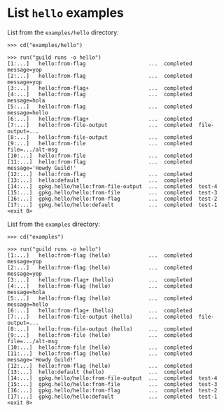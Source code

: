 # List `hello` examples

List from the `examples/hello` directory:

    >>> cd("examples/hello")

    >>> run("guild runs -o hello")
    [1:...]   hello:from-flag                    ...  completed  message=yop
    [2:...]   hello:from-flag                    ...  completed  message=yop
    [3:...]   hello:from-flag+                   ...  completed
    [4:...]   hello:from-flag                    ...  completed  message=hola
    [5:...]   hello:from-flag                    ...  completed  message=hello
    [6:...]   hello:from-flag+                   ...  completed
    [7:...]   hello:from-file-output             ...  completed  file-output=...
    [8:...]   hello:from-file-output             ...  completed
    [9:...]   hello:from-file                    ...  completed  file=.../alt-msg
    [10:...]  hello:from-file                    ...  completed
    [11:...]  hello:from-flag                    ...  completed  message='Howdy Guild!'
    [12:...]  hello:from-flag                    ...  completed
    [13:...]  hello:default                      ...  completed
    [14:...]  gpkg.hello/hello:from-file-output  ...  completed  test-4
    [15:...]  gpkg.hello/hello:from-file         ...  completed  test-3
    [16:...]  gpkg.hello/hello:from-flag         ...  completed  test-2
    [17:...]  gpkg.hello/hello:default           ...  completed  test-1
    <exit 0>

List from the `examples` directory:

    >>> cd("examples")

    >>> run("guild runs -o hello")
    [1:...]   hello:from-flag (hello)            ...  completed  message=yop
    [2:...]   hello:from-flag (hello)            ...  completed  message=yop
    [3:...]   hello:from-flag+ (hello)           ...  completed
    [4:...]   hello:from-flag (hello)            ...  completed  message=hola
    [5:...]   hello:from-flag (hello)            ...  completed  message=hello
    [6:...]   hello:from-flag+ (hello)           ...  completed
    [7:...]   hello:from-file-output (hello)     ...  completed  file-output=...
    [8:...]   hello:from-file-output (hello)     ...  completed
    [9:...]   hello:from-file (hello)            ...  completed  file=.../alt-msg
    [10:...]  hello:from-file (hello)            ...  completed
    [11:...]  hello:from-flag (hello)            ...  completed  message='Howdy Guild!'
    [12:...]  hello:from-flag (hello)            ...  completed
    [13:...]  hello:default (hello)              ...  completed
    [14:...]  gpkg.hello/hello:from-file-output  ...  completed  test-4
    [15:...]  gpkg.hello/hello:from-file         ...  completed  test-3
    [16:...]  gpkg.hello/hello:from-flag         ...  completed  test-2
    [17:...]  gpkg.hello/hello:default           ...  completed  test-1
    <exit 0>
